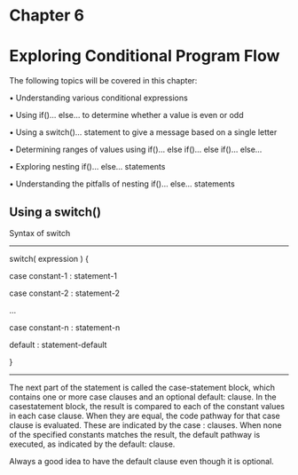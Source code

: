 # Chapter 6
# Exploring Conditional Program Flow

The following topics will be covered in this chapter:

• Understanding various conditional expressions

• Using if()… else… to determine whether a value is even or odd

• Using a switch()… statement to give a message based on a single letter

• Determining ranges of values using if()… else if()… else if()… else…

• Exploring nesting if()… else… statements

• Understanding the pitfalls of nesting if()… else… statements

## Using a switch()

Syntax of switch

----------------------

switch( expression ) {

 case constant-1 : statement-1

 case constant-2 : statement-2

 …

 case constant-n : statement-n

 default : statement-default

}

----------------------


The next part of the statement is called the case-statement block, which contains one or more case clauses and an optional default: clause. In the casestatement block, the result is compared to each of the constant values in each case clause. When they are equal, the code pathway for that case clause is evaluated. These are indicated by the case <value>: clauses. When none of the specified constants matches the result, the default pathway is executed, as indicated by the default: clause.

Always a good idea to have the default clause even though it is optional.